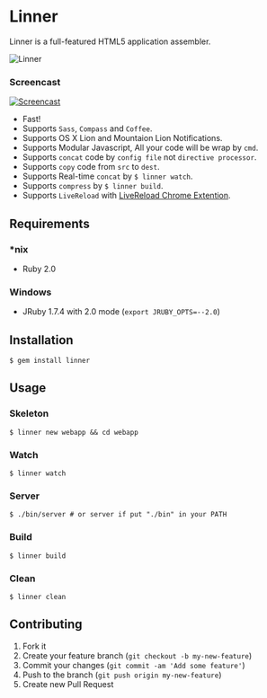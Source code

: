 # Linner

Linner is a full-featured HTML5 application assembler.

![Linner](http://d.pr/i/bWPA+)

### Screencast

[![Screencast](http://d.pr/i/MIyk+)](https://vimeo.com/71944672)

* Fast!
* Supports `Sass`, `Compass` and `Coffee`.
* Supports OS X Lion and Mountaion Lion Notifications.
* Supports Modular Javascript, All your code will be wrap by `cmd`.
* Supports `concat` code by `config file` not `directive processor`.
* Supports `copy` code from `src` to `dest`.
* Supports Real-time `concat` by `$ linner watch`.
* Supports `compress` by `$ linner build`.
* Supports `LiveReload` with [LiveReload Chrome Extention](https://chrome.google.com/webstore/detail/livereload/jnihajbhpnppcggbcgedagnkighmdlei).

## Requirements

### *nix

* Ruby 2.0

### Windows

* JRuby 1.7.4 with 2.0 mode (`export JRUBY_OPTS=--2.0`)

## Installation

    $ gem install linner

## Usage

### Skeleton

    $ linner new webapp && cd webapp

### Watch

    $ linner watch

### Server

    $ ./bin/server # or server if put "./bin" in your PATH

### Build

    $ linner build

### Clean

    $ linner clean

## Contributing

1. Fork it
2. Create your feature branch (`git checkout -b my-new-feature`)
3. Commit your changes (`git commit -am 'Add some feature'`)
4. Push to the branch (`git push origin my-new-feature`)
5. Create new Pull Request
